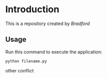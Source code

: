 # Introduction


This is a repository created by *Bradford*


## Usage


Run this command to execute the application:


`python filename.py`

 other conflict

```
